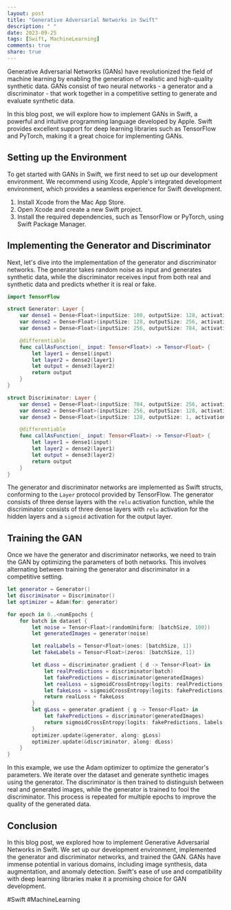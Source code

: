 ```yaml
---
layout: post
title: "Generative Adversarial Networks in Swift"
description: " "
date: 2023-09-25
tags: [Swift, MachineLearning]
comments: true
share: true
---
```


Generative Adversarial Networks (GANs) have revolutionized the field of machine learning by enabling the generation of realistic and high-quality synthetic data. GANs consist of two neural networks - a generator and a discriminator - that work together in a competitive setting to generate and evaluate synthetic data.

In this blog post, we will explore how to implement GANs in Swift, a powerful and intuitive programming language developed by Apple. Swift provides excellent support for deep learning libraries such as TensorFlow and PyTorch, making it a great choice for implementing GANs.

## Setting up the Environment

To get started with GANs in Swift, we first need to set up our development environment. We recommend using Xcode, Apple's integrated development environment, which provides a seamless experience for Swift development.

1. Install Xcode from the Mac App Store.
2. Open Xcode and create a new Swift project.
3. Install the required dependencies, such as TensorFlow or PyTorch, using Swift Package Manager.

## Implementing the Generator and Discriminator

Next, let's dive into the implementation of the generator and discriminator networks. The generator takes random noise as input and generates synthetic data, while the discriminator receives input from both real and synthetic data and predicts whether it is real or fake.

```swift
import TensorFlow

struct Generator: Layer {
    var dense1 = Dense<Float>(inputSize: 100, outputSize: 128, activation: relu)
    var dense2 = Dense<Float>(inputSize: 128, outputSize: 256, activation: relu)
    var dense3 = Dense<Float>(inputSize: 256, outputSize: 784, activation: tanh)

    @differentiable
    func callAsFunction(_ input: Tensor<Float>) -> Tensor<Float> {
        let layer1 = dense1(input)
        let layer2 = dense2(layer1)
        let output = dense3(layer2)
        return output
    }
}

struct Discriminator: Layer {
    var dense1 = Dense<Float>(inputSize: 784, outputSize: 256, activation: relu)
    var dense2 = Dense<Float>(inputSize: 256, outputSize: 128, activation: relu)
    var dense3 = Dense<Float>(inputSize: 128, outputSize: 1, activation: sigmoid)

    @differentiable
    func callAsFunction(_ input: Tensor<Float>) -> Tensor<Float> {
        let layer1 = dense1(input)
        let layer2 = dense2(layer1)
        let output = dense3(layer2)
        return output
    }
}
```

The generator and discriminator networks are implemented as Swift structs, conforming to the `Layer` protocol provided by TensorFlow. The generator consists of three dense layers with the `relu` activation function, while the discriminator consists of three dense layers with `relu` activation for the hidden layers and a `sigmoid` activation for the output layer.

## Training the GAN

Once we have the generator and discriminator networks, we need to train the GAN by optimizing the parameters of both networks. This involves alternating between training the generator and discriminator in a competitive setting.

```swift
let generator = Generator()
let discriminator = Discriminator()
let optimizer = Adam(for: generator)

for epoch in 0..<numEpochs {
    for batch in dataset {
        let noise = Tensor<Float>(randomUniform: [batchSize, 100])
        let generatedImages = generator(noise)

        let realLabels = Tensor<Float>(ones: [batchSize, 1])
        let fakeLabels = Tensor<Float>(zeros: [batchSize, 1])

        let dLoss = discriminator.gradient { d -> Tensor<Float> in
            let realPredictions = discriminator(batch)
            let fakePredictions = discriminator(generatedImages)
            let realLoss = sigmoidCrossEntropy(logits: realPredictions, labels: realLabels)
            let fakeLoss = sigmoidCrossEntropy(logits: fakePredictions, labels: fakeLabels)
            return realLoss + fakeLoss
        }
        let gLoss = generator.gradient { g -> Tensor<Float> in
            let fakePredictions = discriminator(generatedImages)
            return sigmoidCrossEntropy(logits: fakePredictions, labels: realLabels)
        }
        optimizer.update(&generator, along: gLoss)
        optimizer.update(&discriminator, along: dLoss)
    }
}
```

In this example, we use the Adam optimizer to optimize the generator's parameters. We iterate over the dataset and generate synthetic images using the generator. The discriminator is then trained to distinguish between real and generated images, while the generator is trained to fool the discriminator. This process is repeated for multiple epochs to improve the quality of the generated data.

## Conclusion

In this blog post, we explored how to implement Generative Adversarial Networks in Swift. We set up our development environment, implemented the generator and discriminator networks, and trained the GAN. GANs have immense potential in various domains, including image synthesis, data augmentation, and anomaly detection. Swift's ease of use and compatibility with deep learning libraries make it a promising choice for GAN development.

#Swift #MachineLearning